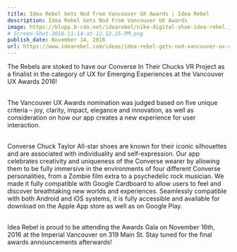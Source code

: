 ```yaml
---
title: Idea Rebel Gets Nod From Vancouver UX Awards | Idea Rebel
description: Idea Rebel Gets Nod From Vancouver UX Awards
image: https://blupp.b-cdn.net/idearebel/nike-digital-shoe-idea-rebel.jpeg?quality=80&width=800
# Screen-Shot-2016-11-14-at-12.12.15-PM.png
publish_date: November 14, 2016
url: https://www.idearebel.com/ideas/idea-rebel-gets-nod-vancouver-ux-awards/
--- 
```

The Rebels are stoked to have our Converse In Their Chucks VR Project as a finalist in the category of UX for Emerging Experiences at the Vancouver UX Awards 2016!

\
The Vancouver UX Awards nomination was judged based on five unique criteria – joy, clarity, impact, elegance and innovation, as well as consideration on how our app creates a new experience for user interaction.

\
Converse Chuck Taylor All-star shoes are known for their iconic silhouettes and are associated with individuality and self-expression. Our app celebrates creativity and uniqueness of the Converse wearer by allowing them to be fully immersive in the environments of four different Converse personalities, from a Zombie film extra to a psychedelic rock musician. We made it fully compatible with Google Cardboard to allow users to feel and discover breathtaking new worlds and experiences. Seamlessly compatible with both Android and iOS systems, it is fully accessible and available for download on the Apple App store as well as on Google Play.

\
Idea Rebel is proud to be attending the Awards Gala on November 16th, 2016 at the Imperial Vancouver on 319 Main St. Stay tuned for the final awards announcements afterwards!
